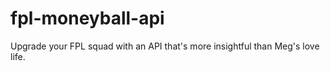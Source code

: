 # fpl-moneyball-api
Upgrade your FPL squad with an API that's more insightful than Meg's love life.
